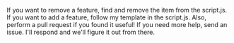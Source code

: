 If you want to remove a feature, find and remove the item from the script.js. 
If you want to add a feature, follow my template in the script.js. Also, perform a pull request if you found it useful!
If you need more help, send an issue. I'll respond and we'll figure it out from there.
